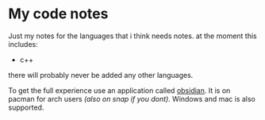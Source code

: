 # My code notes
Just my notes for the languages that i think needs notes.
at the moment this includes:
* c++

there will probably never be added any other languages.

To get the full experience use an application called [obsidian](https://obsidian.md/). It is on pacman for arch users *(also on snap if you dont)*. Windows and mac is also supported.
